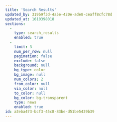 ```yaml
---
title: 'Search Results'
updated_by: 319b9f3d-4a5e-420e-ade8-ceaff8cfc78d
updated_at: 1610398018
sections:
  -
    type: search_results
    enabled: true
  -
    limit: 3
    num_per_row: null
    pagination: false
    exclude: false
    background: null
    bg_type: color
    bg_image: null
    num_colors: 2
    from_color: null
    via_color: null
    to_color: null
    bg_color: bg-transparent
    type: news
    enabled: true
id: a3eba473-bcf3-45c8-83be-d51be5439b39
---
```

